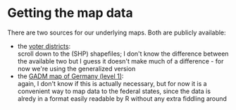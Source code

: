 # Getting the map data

There are two sources for our underlying maps. Both are publicly available:

- the [voter districts](https://www.bundeswahlleiter.de/bundestagswahlen/2017/wahlkreiseinteilung/downloads.html):  
  scroll down to the (SHP) shapefiles; I don't know the difference between the available two but I guess it doesn't make much of a difference - for now we're using the generalized version  
- the [GADM map of Germany (level 1)](http://gadm.org/download):  
  again, I don't know if this is actually necessary, but for now it is a convenient way to map data to the federal states, since the data is alredy in a format easily readable by R without any extra fiddling around
